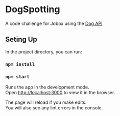 # DogSpotting
A code challenge for Jobox using the [Dog API](https://dog.ceo/dog-api/)

## Seting Up

In the project directory, you can run:

### `npm install`
### `npm start`

Runs the app in the development mode.<br />
Open [http://localhost:3000](http://localhost:3000) to view it in the browser.

The page will reload if you make edits.<br />
You will also see any lint errors in the console.
